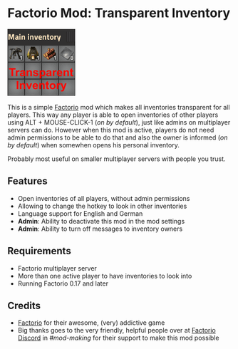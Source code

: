 # Factorio Mod: Transparent Inventory

![Thumbnail](https://raw.githubusercontent.com/patschi/factorio-transparent-inventory/master/thumbnail.png "Thumbnail")

This is a simple [Factorio](https://www.factorio.com/) mod which makes all inventories transparent for all players. This way any player is able to open inventories of other players using ALT + MOUSE-CLICK-1 (*on by default*), just like admins on multiplayer servers can do. However when this mod is active, players do not need admin permissions to be able to do that and also the owner is informed (*on by default*) when somewhen opens his personal inventory.

Probably most useful on smaller multiplayer servers with people you trust.

## Features

- Open inventories of all players, without admin permissions
- Allowing to change the hotkey to look in other inventories
- Language support for English and German
- **Admin**: Ability to deactivate this mod in the mod settings
- **Admin**: Ability to turn off messages to inventory owners

## Requirements

- Factorio multiplayer server
- More than one active player to have inventories to look into
- Running Factorio 0.17 and later

## Credits

- [Factorio](https://www.factorio.com/) for their awesome, (very) addictive game
- Big thanks goes to the very friendly, helpful people over at [Factorio Discord](https://discord.gg/factorio) in *#mod-making* for their support to make this mod possible
